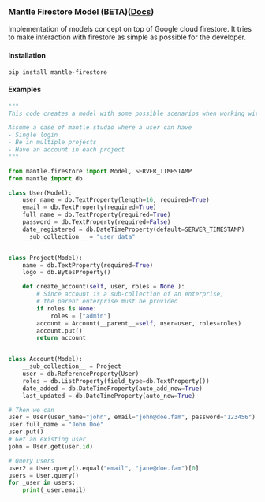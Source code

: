 ### Mantle Firestore Model (BETA)([Docs](https://mantle-studio.github.io/models/))

Implementation of models concept on top of Google cloud firestore.
It tries to make interaction with firestore as simple as possible for the developer.

#### Installation
```shell script
pip install mantle-firestore
```

#### Examples
```python
"""
This code creates a model with some possible scenarios when working with db.FirestoreModel

Assume a case of mantle.studio where a user can have
- Single login
- Be in multiple projects
- Have an account in each project
"""

from mantle.firestore import Model, SERVER_TIMESTAMP
from mantle import db

class User(Model):
    user_name = db.TextProperty(length=16, required=True)
    email = db.TextProperty(required=True)
    full_name = db.TextProperty(required=True)
    password = db.TextProperty(required=False)
    date_registered = db.DateTimeProperty(default=SERVER_TIMESTAMP)
    __sub_collection__ = "user_data"


class Project(Model):
    name = db.TextProperty(required=True)
    logo = db.BytesProperty()

    def create_account(self, user, roles = None ):
        # Since account is a sub-collection of an enterprise,
        # the parent enterprise must be provided
        if roles is None:
            roles = ["admin"]
        account = Account(__parent__=self, user=user, roles=roles)
        account.put()
        return account


class Account(Model):
    __sub_collection__ = Project
    user = db.ReferenceProperty(User)
    roles = db.ListProperty(field_type=db.TextProperty())
    date_added = db.DateTimeProperty(auto_add_now=True)
    last_updated = db.DateTimeProperty(auto_now=True)

# Then we can
user = User(user_name="john", email="john@doe.fam", password="123456")
user.full_name = "John Doe"
user.put()
# Get an existing user
john = User.get(user.id)

# Query users
user2 = User.query().equal("email", "jane@doe.fam")[0]
users = User.query()
for _user in users:
    print(_user.email)
```
